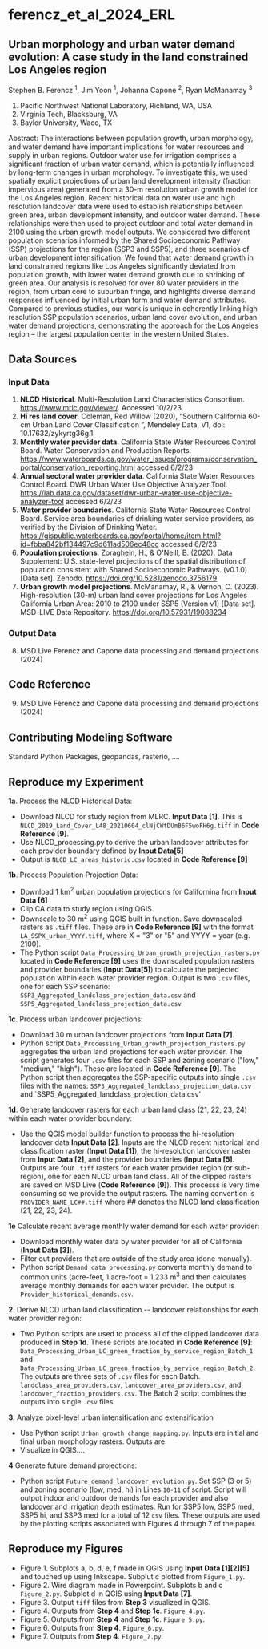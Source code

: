 <!--- [![DOI](https://zenodo.org/badge/265254045.svg)](https://zenodo.org/doi/10.5281/zenodo.10442485) --->

# ferencz_et_al_2024_ERL

## Urban morphology and urban water demand evolution: A case study in the land constrained Los Angeles region 
Stephen B. Ferencz <sup>1</sup>, Jim Yoon <sup>1</sup>, Johanna Capone <sup>2</sup>, Ryan McManamay <sup>3</sup> 
1. Pacific Northwest National Laboratory, Richland, WA, USA
2. Virginia Tech, Blacksburg, VA
3. Baylor University, Waco, TX

Abstract: The interactions between population growth, urban morphology, and water demand have important implications for water resources and supply in urban regions. Outdoor water use for irrigation comprises a significant fraction of urban water demand, which is potentially influenced by long-term changes in urban morphology. To investigate this, we used spatially explicit projections of urban land development intensity (fraction impervious area) generated from a 30-m resolution urban growth model for the Los Angeles region. Recent historical data on water use and high resolution landcover data were used to establish relationships between green area, urban development intensity, and outdoor water demand. These relationships were then used to project outdoor and total water demand in 2100 using the urban growth model outputs. We considered two different population scenarios informed by the Shared Socioeconomic Pathway (SSP) projections for the region (SSP3 and SSP5), and three scenarios of urban development intensification. We found that water demand growth in land constrained regions like Los Angeles significantly deviated from population growth, with lower water demand growth due to shrinking of green area. Our analysis is resolved for over 80 water providers in the region, from urban core to suburban fringe, and highlights diverse demand responses influenced by initial urban form and water demand attributes. Compared to previous studies, our work is unique in coherently linking high resolution SSP population scenarios, urban land cover evolution, and urban water demand projections, demonstrating the approach for the Los Angeles region – the largest population center in the western United States. 

## Data Sources 

### Input Data 
1. **NLCD Historical**. Multi-Resolution Land Characteristics Consortium. https://www.mrlc.gov/viewer/. Accessed 10/2/23
2. **Hi res land cover**. Coleman, Red Willow (2020), “Southern California 60-cm Urban Land Cover Classification ”, Mendeley Data, V1, doi: 10.17632/zykyrtg36g.1
3. **Monthly water provider data**. California State Water Resources Control Board. Water Conservation and Production Reports. https://www.waterboards.ca.gov/water_issues/programs/conservation_portal/conservation_reporting.html accessed 6/2/23
4. **Annual sectoral water provider data**.  California State Water Resources Control Board. DWR Urban Water Use Objective Analyzer Tool. https://lab.data.ca.gov/dataset/dwr-urban-water-use-objective-analyzer-tool accessed 6/2/23
5. **Water provider boundaries**. California State Water Resources Control Board. Service area boundaries of drinking water service providers, as verified by the Division of Drinking Water. https://gispublic.waterboards.ca.gov/portal/home/item.html?id=fbba842bf134497c9d611ad506ec48cc accessed 6/2/23
6. **Population projections**. Zoraghein, H., & O'Neill, B. (2020). Data Supplement: U.S. state-level projections of the spatial distribution of population consistent with Shared Socioeconomic Pathways. (v0.1.0) [Data set]. Zenodo. https://doi.org/10.5281/zenodo.3756179
7. **Urban growth model projections**. McManamay, R., & Vernon, C. (2023). High-resolution (30-m) urban land cover projections for Los Angeles California Urban Area: 2010 to 2100 under SSP5 (Version v1) [Data set]. MSD-LIVE Data Repository. https://doi.org/10.57931/19088234 

### Output Data 
8. MSD Live Ferencz and Capone data processing and demand projections (2024)

## Code Reference 
9. MSD Live Ferencz and Capone data processing and demand projections (2024) 

## Contributing Modeling Software 
Standard Python Packages, geopandas, rasterio, ....
 
## 

## Reproduce my Experiment 

**1a**. Process the NLCD Historical Data:

- Download NLCD for study region from MLRC. **Input Data [1]**. This is `NLCD_2019_Land_Cover_L48_20210604_clNjCWtDUmB6F5woFH6g.tiff` in **Code Reference [9]**. 
- Use NLCD_processing.py to derive the urban landcover attributes for each provider boundary defined by **Input Data[5]**
- Output is `NLCD_LC_areas_historic.csv` located in **Code Reference [9]**

**1b**. Process Population Projection Data:

- Download 1 km<sup>2</sup> urban population projections for Californina from **Input Data [6]**
- Clip CA data to study region using QGIS. 
- Downscale to 30 m<sup>2</sup> using QGIS built in function. Save downscaled rasters as `.tiff` files. These are in **Code Reference [9]** with the format `LA_SSPX_urban_YYYY.tiff`, where X = "3" or "5" and YYYY = year (e.g. 2100).
- The Python script `Data_Processing_Urban_growth_projection_rasters.py` located in **Code Reference [9]** uses the downscaled population rasters and provider boundaries (**Input Data[5]**) to calculate the projected population within each water provider region. Output is two `.csv` files, one for each SSP scenario: `SSP3_Aggregated_landclass_projection_data.csv` and `SSP5_Aggregated_landclass_projection_data.csv`

**1c**. Process urban landcover projections:

- Download 30 m urban landcover projections from **Input Data [7]**.
- Python script `Data_Processing_Urban_growth_projection_rasters.py` aggregates the urban land projections for each water provider. The script generates four `.csv` files for each SSP and zoning scenario ("low," "medium," "high"). These are located in **Code Reference [9]**. The Python script then aggregates the SSP-specific outputs into single `.csv` files with the names: `SSP3_Aggregated_landclass_projection_data.csv` and `SSP5_Aggregated_landclass_projection_data.csv'

**1d**. Generate landcover rasters for each urban land class (21, 22, 23, 24) within each water provider boundary:

- Use the QGIS model builder function to process the hi-resolution landcover data **Input Data [2]**. Inputs are the NLCD recent historical land classification raster (**Input Data [1]**), the hi-resolution landcover raster from **Input Data [2]**, and the provider boundaries (**Input Data [5]**. Outputs are four `.tiff` rasters for each water provider region (or sub-region), one for each NLCD urban land class. All of the clipped rasters are saved on MSD Live (**Code Reference [9]**). This processs is very time consuming so we provide the output rasters. The naming convention is `PROVIDER_NAME_LC##.tiff` where ## denotes the NLCD land classification (21, 22, 23, 24).

**1e** Calculate recent average monthly water demand for each water provider:
- Download monthly water data by water provider for all of California (**Input Data [3]**).
- Filter out providers that are outside of the study area (done manually).
- Python script `Demand_data_processing.py` converts monthly demand to common units (acre-feet, 1 acre-foot = 1,233 m<sup>3</sup> and then calculates average monthly demands for each water provider. The output is `Provider_historical_demands.csv`. 

**2**. Derive NLCD urban land classification -- landcover relationships for each water provider region:
- Two Python scripts are used to process all of the clipped landcover data produced in **Step 1d**. These scripts are located in **Code Reference [9]**: `Data_Processing_Urban_LC_green_fraction_by_service_region_Batch_1` and `Data_Processing_Urban_LC_green_fraction_by_service_region_Batch_2`. The outputs are three sets of `.csv` files for each Batch. `landclass_area_providers.csv`, `landcover_area_providers.csv`, and `landcover_fraction_providers.csv`. The Batch 2 script combines the outputs into single `.csv` files.  

**3**. Analyze pixel-level urban intensification and extensification  
- Use Python script `Urban_growth_change_mapping.py`. Inputs are initial and final urban morphology rasters. Outputs are 
- Visualize in QGIS....

**4** Generate future demand projections:
- Python script `Future_demand_landcover_evolution.py`. Set SSP (3 or 5) and zoning scenario (low, med, hi) in Lines `10-11` of script. Script will output indoor and outdoor demands for each provider and also landcover and irrigation depth estimates. Run for SSP5 low, SSP5 med, SSP5 hi, and SSP3 med for a total of 12 `csv` files. These outputs are used by the plotting scripts associated with Figures 4 through 7 of the paper.

## Reproduce my Figures 

- Figure 1. Subplots a, b, d, e, f made in QGIS using **Input Data [1][2][5]** and touched up using Inkscape. Subplut c plotted from `Figure_1.py`. 
- Figure 2. Wire diagram made in Powerpoint. Subplots b and c `Figure_2.py`. Subplot d in QGIS using **Input Data [7]**.  
- Figure 3. Output `tiff` files from **Step 3** visualized in QGIS. 
- Figure 4. Outputs from **Step 4** and **Step 1c**. `Figure_4.py`. 
- Figure 5. Outputs from **Step 4** and **Step 1c**. `Figure 5.py`.
- Figure 6. Outputs from **Step 4**. `Figure_6.py`. 
- Figure 7. Outputs from **Step 4**. `Figure_7.py`. 
